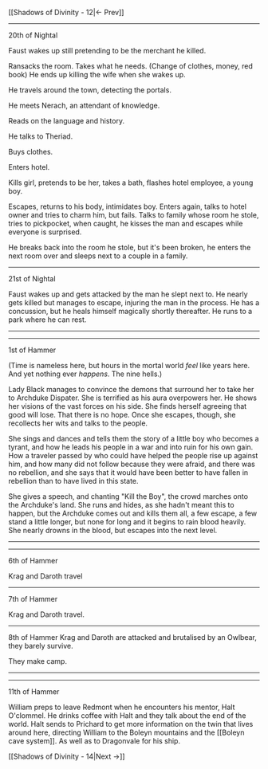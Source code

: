 [[Shadows of Divinity - 12|<- Prev]]

---
20th of Nightal

Faust wakes up still pretending to be the merchant he killed.

Ransacks the room. Takes what he needs. (Change of clothes, money, red book) He ends up killing the wife when she wakes up.

He travels around the town, detecting the portals.

He meets Nerach, an attendant of knowledge.

Reads on the language and history.

He talks to Theriad.

Buys clothes. 

Enters hotel.

Kills girl, pretends to be her, takes a bath, flashes hotel employee, a young boy.

Escapes, returns to his body, intimidates boy. Enters again, talks to hotel owner and tries to charm him, but fails. Talks to family whose room he stole, tries to pickpocket, when caught, he kisses the man and escapes while everyone is surprised.

He breaks back into the room he stole, but it's been broken, he enters the next room over and sleeps next to a couple in a family.

---
21st of Nightal

Faust wakes up and gets attacked by the man he slept next to. He nearly gets killed but manages to escape, injuring the man in the process. He has a concussion, but he heals himself magically shortly thereafter. He runs to a park where he can rest.

---

---
1st of Hammer

(Time is nameless here, but hours in the mortal world _feel_ like years here. And yet nothing ever _happens_. The nine hells.)

Lady Black manages to convince the demons that surround her to take her to Archduke Dispater. She is terrified as his aura overpowers her. He shows her visions of the vast forces on his side. She finds herself agreeing that good will lose. That there is no hope. Once she escapes, though, she recollects her wits and talks to the people. 

She sings and dances and tells them the story of a little boy who becomes a tyrant, and how he leads his people in a war and into ruin for his own gain. How a traveler passed by who could have helped the people rise up against him, and how many did not follow because they were afraid, and there was no rebellion, and she says that it would have been better to have fallen in rebellion than to have lived in this state.

She gives a speech, and chanting "Kill the Boy", the crowd marches onto the Archduke's land. She runs and hides, as she hadn't meant this to happen, but the Archduke comes out and kills them all, a few escape, a few stand a little longer, but none for long and it begins to rain blood heavily. She nearly drowns in the blood, but escapes into the next level.

---


---
6th of Hammer

Krag and Daroth travel

---
7th of Hammer

Krag and Daroth travel.

---
8th of Hammer
Krag and Daroth are attacked and brutalised by an Owlbear, they barely survive.

They make camp.

---

---
11th of Hammer

William preps to leave Redmont when he encounters his mentor, Halt O'clommel. He drinks coffee with Halt and they talk about the end of the world. Halt sends to Prichard to get more information on the twin that lives around here, directing William to the Boleyn mountains and the [[Boleyn cave system]]. As well as to Dragonvale for his ship.

[[Shadows of Divinity - 14|Next ->]]